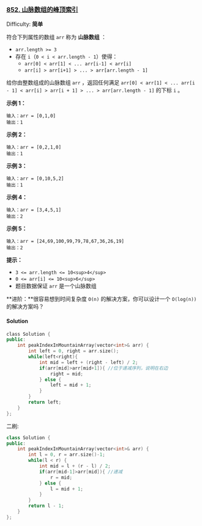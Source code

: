 ### [852\. 山脉数组的峰顶索引](https://leetcode-cn.com/problems/peak-index-in-a-mountain-array/)

Difficulty: **简单**

符合下列属性的数组 `arr` 称为 **山脉数组** ：

*   `arr.length >= 3`
*   存在 `i`（`0 < i < arr.length - 1`）使得：
    *   `arr[0] < arr[1] < ... arr[i-1] < arr[i]`
    *   `arr[i] > arr[i+1] > ... > arr[arr.length - 1]`

给你由整数组成的山脉数组 `arr` ，返回任何满足 `arr[0] < arr[1] < ... arr[i - 1] < arr[i] > arr[i + 1] > ... > arr[arr.length - 1]` 的下标 `i` 。

**示例 1：**

```
输入：arr = [0,1,0]
输出：1
```

**示例 2：**

```
输入：arr = [0,2,1,0]
输出：1
```

**示例 3：**

```
输入：arr = [0,10,5,2]
输出：1
```

**示例 4：**

```
输入：arr = [3,4,5,1]
输出：2
```

**示例 5：**

```
输入：arr = [24,69,100,99,79,78,67,36,26,19]
输出：2
```

**提示：**

*   `3 <= arr.length <= 10<sup>4</sup>`
*   `0 <= arr[i] <= 10<sup>6</sup>`
*   题目数据保证 `arr` 是一个山脉数组

**进阶：**很容易想到时间复杂度 `O(n)` 的解决方案，你可以设计一个 `O(log(n))` 的解决方案吗？


#### Solution



```cpp
​class Solution {
public:
    int peakIndexInMountainArray(vector<int>& arr) {
        int left = 0, right = arr.size();
        while(left<right){
            int mid = left + (right - left) / 2;
            if(arr[mid]>arr[mid+1]){ //位于递减序列，说明在右边
                right = mid;
            } else {
                left = mid + 1;
            }
        }
        return left;
    }
};
```


二刷:  
```cpp
class Solution {
public:
    int peakIndexInMountainArray(vector<int>& arr) {
        int l = 0, r = arr.size()-1;
        while(l < r) {
            int mid = l + (r - l) / 2;
            if(arr[mid-1]>arr[mid]){ //递减
                r = mid;
            } else {
                l = mid + 1;
            }
        }
        return l - 1;
    }
};
```